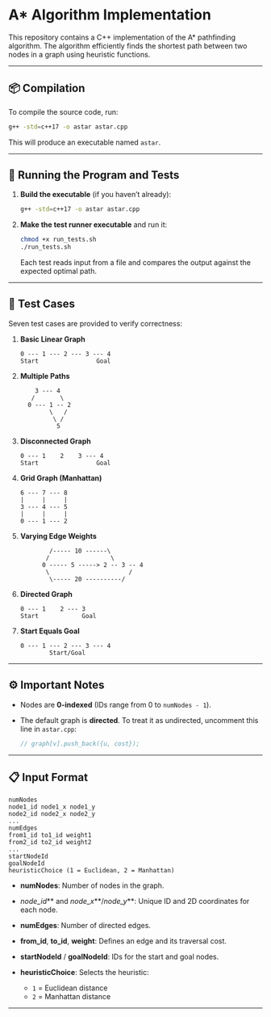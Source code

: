 # A\* Algorithm Implementation

This repository contains a C++ implementation of the A\* pathfinding algorithm. The algorithm efficiently finds the shortest path between two nodes in a graph using heuristic functions.

---

## 📦 Compilation

To compile the source code, run:

```bash
g++ -std=c++17 -o astar astar.cpp
```

This will produce an executable named `astar`.

---

## 🚀 Running the Program and Tests

1. **Build the executable** (if you haven’t already):

   ```bash
   g++ -std=c++17 -o astar astar.cpp
   ```

2. **Make the test runner executable** and run it:

   ```bash
   chmod +x run_tests.sh
   ./run_tests.sh
   ```

   Each test reads input from a file and compares the output against the expected optimal path.

---

## 🧪 Test Cases

Seven test cases are provided to verify correctness:

1. **Basic Linear Graph**

   ```
   0 --- 1 --- 2 --- 3 --- 4
   Start                Goal
   ```

2. **Multiple Paths**

   ```
       3 --- 4
      /       \
     0 --- 1 -- 2
           \   /
            \ /
             5
   ```

3. **Disconnected Graph**

   ```
   0 --- 1    2    3 --- 4
   Start                Goal
   ```

4. **Grid Graph (Manhattan)**

   ```
   6 --- 7 --- 8
   |     |     |
   3 --- 4 --- 5
   |     |     |
   0 --- 1 --- 2
   ```

5. **Varying Edge Weights**

   ```
           /----- 10 ------\
          /                 \
         0 ----- 5 -----> 2 -- 3 -- 4
          \                      /
           \----- 20 ----------/
   ```

6. **Directed Graph**

   ```
   0 --- 1    2 --- 3
   Start            Goal
   ```

7. **Start Equals Goal**

   ```
   0 --- 1 --- 2 --- 3 --- 4
           Start/Goal
   ```

---

## ⚙️ Important Notes

* Nodes are **0-indexed** (IDs range from 0 to `numNodes - 1`).
* The default graph is **directed**. To treat it as undirected, uncomment this line in `astar.cpp`:

  ```cpp
  // graph[v].push_back({u, cost});
  ```

---

## 📋 Input Format

```
numNodes
node1_id node1_x node1_y
node2_id node2_x node2_y
...
numEdges
from1_id to1_id weight1
from2_id to2_id weight2
...
startNodeId
goalNodeId
heuristicChoice (1 = Euclidean, 2 = Manhattan)
```

* **numNodes**: Number of nodes in the graph.
* **node*\_id*** and **node*\_x***/**node*\_y***: Unique ID and 2D coordinates for each node.
* **numEdges**: Number of directed edges.
* **from\_id**, **to\_id**, **weight**: Defines an edge and its traversal cost.
* **startNodeId** / **goalNodeId**: IDs for the start and goal nodes.
* **heuristicChoice**: Selects the heuristic:

  * `1` = Euclidean distance
  * `2` = Manhattan distance

---
